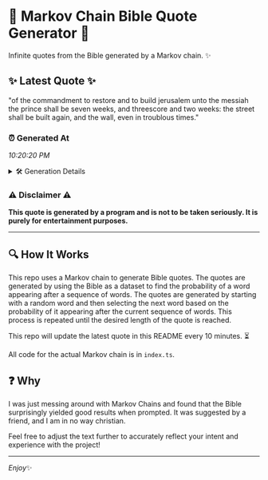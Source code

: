 # 📖 Markov Chain Bible Quote Generator 📖

Infinite quotes from the Bible generated by a Markov chain. ✨

## ✨ Latest Quote ✨
"of the commandment to restore and to build jerusalem unto the messiah the prince shall be seven weeks, and threescore and two weeks: the street shall be built again, and the wall, even in troublous times."

### ⏰ Generated At
*10:20:20 PM*

<details>
    <summary>🛠️ Generation Details</summary>
    <p>
        <strong>🌱 Seed:</strong> of<br>
        <strong>🔄 Iterations:</strong> 35<br>
        <strong>📜 Context History:</strong><br>[ of ]: the<br>[ of, the ]: commandment<br>[ of, the, commandment ]: to<br>[ of, the, commandment, to ]: restore<br>[ of, the, commandment, to, restore ]: and<br>[ of, the, commandment, to, restore, and ]: to<br>[ the, commandment, to, restore, and, to ]: build<br>[ commandment, to, restore, and, to, build ]: jerusalem<br>[ to, restore, and, to, build, jerusalem ]: unto<br>[ restore, and, to, build, jerusalem, unto ]: the<br>[ and, to, build, jerusalem, unto, the ]: messiah<br>[ to, build, jerusalem, unto, the, messiah ]: the<br>[ build, jerusalem, unto, the, messiah, the ]: prince<br>[ jerusalem, unto, the, messiah, the, prince ]: shall<br>[ unto, the, messiah, the, prince, shall ]: be<br>[ the, messiah, the, prince, shall, be ]: seven<br>[ messiah, the, prince, shall, be, seven ]: weeks,<br>[ the, prince, shall, be, seven, weeks, ]: and<br>[ prince, shall, be, seven, weeks,, and ]: threescore<br>[ shall, be, seven, weeks,, and, threescore ]: and<br>[ be, seven, weeks,, and, threescore, and ]: two<br>[ seven, weeks,, and, threescore, and, two ]: weeks:<br>[ weeks,, and, threescore, and, two, weeks: ]: the<br>[ and, threescore, and, two, weeks:, the ]: street<br>[ threescore, and, two, weeks:, the, street ]: shall<br>[ and, two, weeks:, the, street, shall ]: be<br>[ two, weeks:, the, street, shall, be ]: built<br>[ weeks:, the, street, shall, be, built ]: again,<br>[ the, street, shall, be, built, again, ]: and<br>[ street, shall, be, built, again,, and ]: the<br>[ shall, be, built, again,, and, the ]: wall,<br>[ be, built, again,, and, the, wall, ]: even<br>[ built, again,, and, the, wall,, even ]: in<br>[ again,, and, the, wall,, even, in ]: troublous<br>[ and, the, wall,, even, in, troublous ]: times.<br>
    </p>
</details>

### ⚠️ Disclaimer ⚠️
**This quote is generated by a program and is not to be taken seriously. It is purely for entertainment purposes.**

---

## 🔍 How It Works

This repo uses a Markov chain to generate Bible quotes. The quotes are generated by using the Bible as a dataset to find the probability of a word appearing after a sequence of words. The quotes are generated by starting with a random word and then selecting the next word based on the probability of it appearing after the current sequence of words. This process is repeated until the desired length of the quote is reached.

This repo will update the latest quote in this README every 10 minutes. ⏳

All code for the actual Markov chain is in `index.ts`.

## ❓ Why

I was just messing around with Markov Chains and found that the Bible surprisingly yielded good results when prompted. 
It was suggested by a friend, and I am in no way christian.

Feel free to adjust the text further to accurately reflect your intent and experience with the project!

---

*Enjoy*✨
